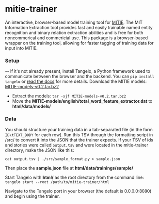 # mitie-trainer

An interactive, browser-based model training tool for
[MITIE](https://github.com/mit-nlp/MITIE). The MIT Information Extraction tool
provides fast and easily trainable named entity recognition and binary relation
extraction abilities and is free for both noncommerical and commericial use.
This package is a browser-based wrapper on the training tool, allowing for
faster tagging of training data for input into MITIE.


### Setup

-- If it's not already present, install Tangelo, a Python framework used to
  communicate between the browser and the backend. You can `pip install
  tangelo` or [read the
  docs](http://tangelo.readthedocs.org/en/v0.8/installation.html) for more
  details. Download the MITIE models: 
  [MITIE-models-v0.2.tar.bz2](http://sourceforge.net/projects/mitie/files/binaries/MITIE-models-v0.2.tar.bz2)
- Extract the models:  `tar -xjf MITIE-models-v0.2.tar.bz2`
- Move the **MITIE-models/english/total_word_feature_extractor.dat** to
  **html/data/models/**

### Data

You should structure your training data in a tab-separated file (in the form
`ID\tTEXT_BODY` for each row). Run this TSV through the formatting script in
/src/ to convert it into the JSON that the trainer expects. If your TSV of ids
and stories were called `output.tsv` and were located in the mitie-trainer
directory, make the JSON like this:

`cat output.tsv | ./src/sample_format.py > sample.json`

Then place the **sample.json** file at **html/data/trainings/sample/**

Start Tangelo with **html/** as the root directory from the command line:
`tangelo start --root /path/to/mitie-trainer/html`

Navigate to the Tangelo port in your browser (the default is 0.0.0.0:8080) and
begin using the trainer.



